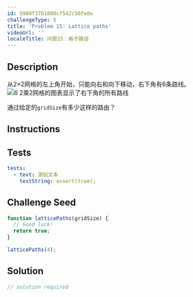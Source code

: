 ```yaml
---
id: 5900f37b1000cf542c50fe8e
challengeType: 5
title: 'Problem 15: Lattice paths'
videoUrl: ''
localeTitle: 问题15：格子路径
---
```


## Description
<section id="description">从2×2网格的左上角开始，只能向右和向下移动，右下角有6条路线。 <img class="img-responsive center-block" alt="6 2乘2网格的图表显示了右下角的所有路线" src="https://cdn-media-1.freecodecamp.org/imgr/1Atixoj.gif"><p>通过给定的<code>gridSize</code>有多少这样的路由？ </p></section>

## Instructions
<section id="instructions">
</section>

## Tests
<section id='tests'>

```yml
tests:
  - text: 測試文本
    testString: assert(true);

```

</section>

## Challenge Seed
<section id='challengeSeed'>

<div id='js-seed'>

```js
function latticePaths(gridSize) {
  // Good luck!
  return true;
}

latticePaths(4);

```

</div>



</section>

## Solution
<section id='solution'>

```js
// solution required
```
</section>
